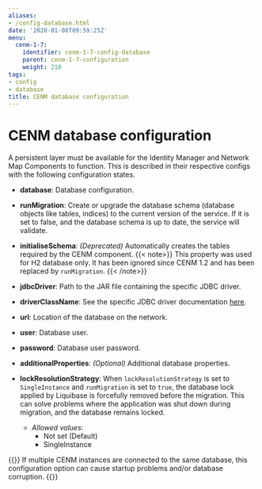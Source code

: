 ```yaml
---
aliases:
- /config-database.html
date: '2020-01-08T09:59:25Z'
menu:
  cenm-1-7:
    identifier: cenm-1-7-config-database
    parent: cenm-1-7-configuration
    weight: 210
tags:
- config
- database
title: CENM database configuration
---
```



# CENM database configuration
A persistent layer must be available for the Identity Manager and Network Map Components to function. This is described in
their respective configs with the following configuration states.

* **database**:
Database configuration.

* **runMigration**:
Create or upgrade the database schema (database objects like tables, indices) to the current version of the service. If it is set to false, and the database schema is up to date, the service will validate.

* **initialiseSchema**:
*(Deprecated)* Automatically creates the tables required by the CENM component.
{{< note>}} This property was used for H2 database only. It has been ignored since CENM 1.2 and has been replaced by `runMigration`. {{< /note>}}

* **jdbcDriver**:
Path to the JAR file containing the specific JDBC driver.

* **driverClassName**:
See the specific JDBC driver documentation [here](https://www.oracle.com/java/technologies/javase/javase-tech-database.html).

* **url**:
Location of the database on the network.

* **user**:
Database user.

* **password**:
Database user password.

* **additionalProperties**:
*(Optional)* Additional database properties.

* **lockResolutionStrategy**: When `lockResolutionStrategy` is set to `SingleInstance` and `runMigration` is set to `true`, the database lock applied by Liquibase is forcefully removed before the migration. This can solve problems where the application was shut down during migration, and the database remains locked.

  * *Allowed values*:
    * Not set (Default)
    * SingleInstance

{{<note>}}
If multiple CENM instances are connected to the same database, this configuration option can cause startup problems and/or database corruption.
{{</note>}}
